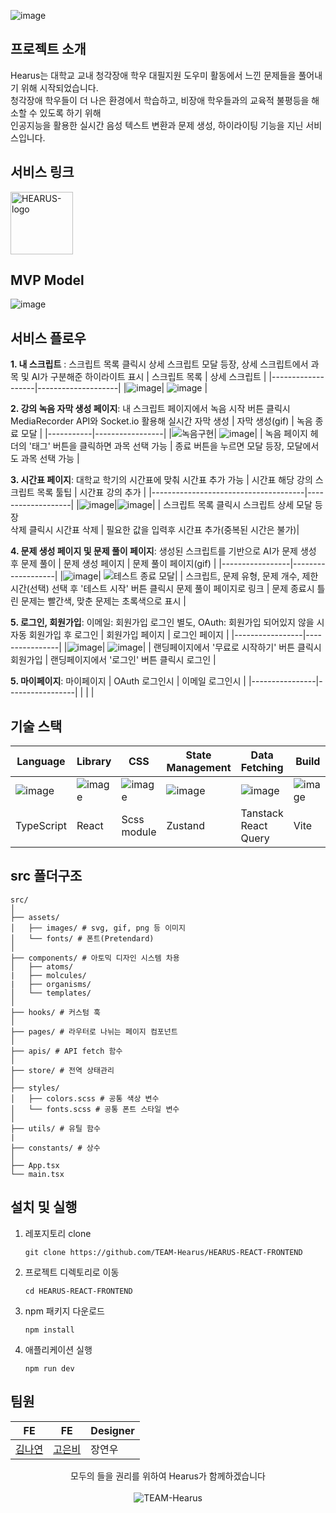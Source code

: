 ![image](https://github.com/user-attachments/assets/9be2766a-7aed-4c24-a1db-16652bb706fd)

## 프로젝트 소개
Hearus는 대학교 교내 청각장애 학우 대필지원 도우미 활동에서 느낀 문제들을 풀어내기 위해 시작되었습니다. </br>
청각장애 학우들이 더 나은 환경에서 학습하고, 비장애 학우들과의 교육적 불평등을 해소할 수 있도록 하기 위해 </br>
인공지능을 활용한 실시간 음성 텍스트 변환과 문제 생성, 하이라이팅 기능을 지닌 서비스입니다.

## 서비스 링크
<a href="https://hearus.site/" target="_blank">
  <img src="https://i.ibb.co/CWc1WmJ/logo.png" alt="HEARUS-logo" border="0" width="100"/>
</a> 

## MVP Model
![image](https://github.com/user-attachments/assets/6b86e0fc-93fa-4fc4-a77f-1750009f4488)

## 서비스 플로우
**1. 내 스크립트** : 스크립트 목록 클릭시 상세 스크립트 모달 등장, 상세 스크립트에서 과목 및 AI가 구분해준 하이라이트 표시 
|  스크립트 목록  |  상세 스크립트  |
|-------------------|--------------------|
|![image](https://github.com/user-attachments/assets/ecd3a0cf-62d3-4647-9b5c-ca70f4ccb904)| ![image](https://github.com/user-attachments/assets/8a321fb6-3b59-4d68-9c20-138abdfb0720) |
 
**2. 강의 녹음 자막 생성 페이지**: 내 스크립트 페이지에서 녹음 시작 버튼 클릭시 MediaRecorder API와 Socket.io 활용해 실시간 자막 생성
| 자막 생성(gif) | 녹음 종료 모달 | 
|-----------|-----------------|
|![녹음구현](https://github.com/user-attachments/assets/185a76fb-6091-4d10-a882-5d98940b946d)| ![image](https://github.com/user-attachments/assets/c161b894-3490-49e3-b793-4ebda89b2f8e)|
|  녹음 페이지 헤더의 '태그' 버튼을 클릭하면 과목 선택 가능  |  종료 버튼을 누르면 모달 등장, 모달에서도 과목 선택 가능  |

**3. 시간표 페이지**: 대학교 학기의 시간표에 맞춰 시간표 추가 가능 
| 시간표 해당 강의 스크립트 목록 툴팁 | 시간표 강의 추가 |
|--------------------------------------|-------------------|
|![image](https://github.com/user-attachments/assets/576d58a6-10c6-4ad8-bc02-7671f492e798)|![image](https://github.com/user-attachments/assets/2243d948-23aa-4c93-8885-7073ede95057)|
| 스크립트 목록 클릭시 스크립트 상세 모달 등장 <br> 삭제 클릭시 시간표 삭제 | 필요한 값을 입력후 시간표 추가(중복된 시간은 불가)|

**4. 문제 생성 페이지 및 문제 풀이 페이지**: 생성된 스크립트를 기반으로 AI가 문제 생성 후 문제 풀이
| 문제 생성 페이지 | 문제 풀이 페이지(gif) |
|-----------------|-------------------|
|![image](https://github.com/user-attachments/assets/acf2016f-4c13-442e-b4b8-4df0206e851a)| ![테스트 종료 모달](https://github.com/user-attachments/assets/abf58fcd-cd03-4c8c-ac52-9514288518c5)|
| 스크립트, 문제 유형, 문제 개수, 제한시간(선택) 선택 후 '테스트 시작' 버튼 클릭시 문제 풀이 페이지로 링크 | 문제 종료시 틀린 문제는 빨간색, 맞춘 문제는 초록색으로 표시 | 

**5. 로그인, 회원가입**: 이메일: 회원가입 로그인 별도, OAuth: 회원가입 되어있지 않을 시 자동 회원가입 후 로그인
| 회원가입 페이지 | 로그인 페이지 |
|-----------------|----------------|
|![image](https://github.com/user-attachments/assets/2b7d6fc5-82ad-4707-a0cb-6a4c64113681)| ![image](https://github.com/user-attachments/assets/dbd0aa64-1f7c-45b8-8254-c6a35fb735c4)|
|  랜딩페이지에서 '무료로 시작하기' 버튼 클릭시 회원가입  |  랜딩페이지에서 '로그인' 버튼 클릭시 로그인  |

**5. 마이페이지**: 마이페이지
| OAuth 로그인시 | 이메일 로그인시 |
|----------------|-----------------|
| | |

## 기술 스택
| Language | Library | CSS | State Management | Data Fetching | Build | CI/CD |
|--|----|--|--|--|--|--|
| ![image](https://github.com/user-attachments/assets/e5450c28-4022-4e1e-9c15-d962c8d0fe47) | ![image](https://github.com/user-attachments/assets/95a1b711-18d4-4c17-adff-02045bb2445b) | ![image](https://github.com/user-attachments/assets/62fcad28-4446-4ae5-a9b2-dcbbd8588d4e) | ![image](https://github.com/user-attachments/assets/f4eb48fc-d54b-4ab5-9299-bc27c6ae93da) | ![image](https://github.com/user-attachments/assets/03506e89-883b-4da8-a334-e5cad795b420) | ![image](https://github.com/user-attachments/assets/026f6425-a384-48d0-a3cc-3447e4d9ded8) | ![image](https://github.com/user-attachments/assets/50caa2e1-3f05-4059-90ae-c957a529f6ad) |
| TypeScript | React | Scss module | Zustand | Tanstack React Query | Vite | Firebase |


## src 폴더구조
```
src/
│
├── assets/
│   ├── images/ # svg, gif, png 등 이미지
│   └── fonts/ # 폰트(Pretendard)
│
├── components/ # 아토믹 디자인 시스템 차용
│   ├── atoms/ 
|   ├── molcules/
|   ├── organisms/
│   └── templates/
│
├── hooks/ # 커스텀 훅
│
├── pages/ # 라우터로 나뉘는 페이지 컴포넌트
│
├── apis/ # API fetch 함수
│
├── store/ # 전역 상태관리
│
├── styles/
│   ├── colors.scss # 공통 색상 변수
│   └── fonts.scss # 공통 폰트 스타일 변수
│
├── utils/ # 유틸 함수
|
├── constants/ # 상수
│
├── App.tsx
└── main.tsx
```


## 설치 및 실행
1. 레포지토리 clone
   ```
   git clone https://github.com/TEAM-Hearus/HEARUS-REACT-FRONTEND
   ```

2. 프로젝트 디렉토리로 이동
   ```
   cd HEARUS-REACT-FRONTEND
   ```

3. npm 패키지 다운로드
   ```
   npm install
   ```

4. 애플리케이션 실행
   ```
   npm run dev
   ```

## 팀원
| FE | FE | Designer |
|--|--|--|
|[김나연](https://github.com/Nangniya) |[고은비](https://github.com/koeunbeee)|장연우|

<p align="center">
  모두의 들을 권리를 위하여 Hearus가 함께하겠습니다
  </br></br>
  <img src="https://img.shields.io/badge/TEAM-Hearus-FF603D?style=for-the-badge" alt="TEAM-Hearus">
</p>

